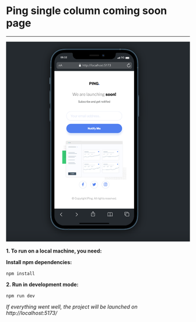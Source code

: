 # Ping single column coming soon page
___

![png](/images/image__1.png)

**1. To run on a local machine, you need:**

**Install npm dependencies:**

```
npm install
```

**2. Run in development mode:**

```
npm run dev
```

*If everything went well, the project will be launched on http://localhost:5173/*
